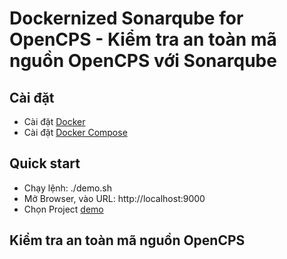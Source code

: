 # Dockernized Sonarqube  for OpenCPS  - Kiểm tra an toàn mã nguồn OpenCPS với Sonarqube
## Cài đặt
* Cài đặt [Docker](https://docs.docker.com/install/)
* Cài đặt [Docker Compose](https://docs.docker.com/compose/install/)
## Quick start
* Chạy lệnh: ./demo.sh
* Mở Browser, vào URL: http://localhost:9000
* Chọn Project [demo](http://localhost:9000/dashboard?id=demo)
## Kiểm tra an toàn mã nguồn OpenCPS
